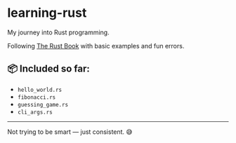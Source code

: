 # learning-rust

My journey into Rust programming.

Following [The Rust Book](https://doc.rust-lang.org/book/) with basic examples and fun errors.

## 📦 Included so far:
- `hello_world.rs`
- `fibonacci.rs`
- `guessing_game.rs`
- `cli_args.rs`

---

Not trying to be smart — just consistent. 😅
